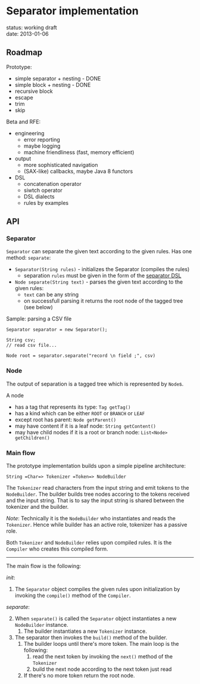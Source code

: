 Separator implementation
=========
status: working draft  
date: 2013-01-06


Roadmap
--

Prototype:

* simple separator + nesting - DONE
* simple block + nesting - DONE
* recursive block
* escape
* trim
* skip

Beta and RFE:

* engineering
    * error reporting
    * maybe logging
    * machine friendliness (fast, memory efficient)
* output
    * more sophisticated navigation
    * (SAX-like) callbacks, maybe Java 8 functors
* DSL
    * concatenation operator
    * siwtch operator
    * DSL dialects
    * rules by examples

API
--

### Separator ###

`Separator` can separate the given text according to the given rules. Has one method: `separate`:

* `Separator(String rules)` - initializes the Separator (compiles the rules)
    * separation `rules` must be given in the form of the [separator DSL](dsl.md)
* `Node separate(String text)` - parses the given text according to the given rules:
    * `text` can be any string
    * on successfull parsing it returns the root node of the tagged tree (see below)

Sample: parsing a CSV file

    Separator separator = new Separator();
    
    String csv;
    // read csv file...

    Node root = separator.separate("record \n field ;", csv)

    
### Node ###

The output of separation is a tagged tree which is represented by `Node`s. 

A node

* has a tag that represents its type: `Tag getTag()`
* has a kind which can be either `ROOT` or `BRANCH` or `LEAF`
* except root has parent: `Node getParent()`
* may have content if it is a leaf node: `String getContent()`
* may have child nodes if it is a root or branch node: `List<Node> getChildren()`

### Main flow ###

The prototype implementation builds upon a simple pipeline architecture:

    String =Char=> Tokenizer =Token=> NodeBuilder

The `Tokenizer` read characters from the input string and emit tokens to the `NodeBuilder`. The builder builds tree nodes accoring to the tokens received and the input string. That is to say the input string is shared between the tokenizer and the builder.

*Note*: Technically it is the `NodeBuilder` who instantiates and reads the `Tokenizer`. Hence while builder has an active role, tokenizer has a passive role.

Both `Tokenizer` and `NodeBuilder` relies upon compiled rules. It is the `Compiler` who creates this compiled form.

---

The main flow is the following:

*init*:

1. The `Separator` object compiles the given rules upon initialization by invoking the `compile()` method of the `Compiler`.

*separate*:

2. When `separate()` is called the `Separator` object instantiates a new `NodeBuilder` instance.
    1. The builder instantiates a new `Tokenizer` instance.
3. The separator then invokes the `build()` method of the builder. 
    1. The builder loops until there's more token. The main loop is the following:
        1. read the next token by invoking the `next()` method of the `Tokenizer`
        2. build the next node according to the next token just read
    2. If there's no more token return the root node.


